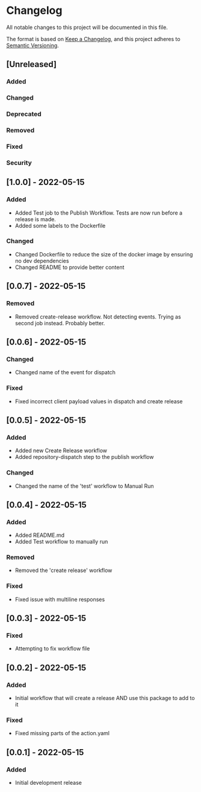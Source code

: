 # Changelog
All notable changes to this project will be documented in this file.

The format is based on [Keep a Changelog](https://keepachangelog.com/en/1.0.0/),
and this project adheres to [Semantic Versioning](https://semver.org/spec/v2.0.0.html).

## [Unreleased]
### Added
### Changed
### Deprecated
### Removed
### Fixed
### Security

## [1.0.0] - 2022-05-15
### Added
- Added Test job to the Publish Workflow. Tests are now run before a release is made.
- Added some labels to the Dockerfile
### Changed
- Changed Dockerfile to reduce the size of the docker image by ensuring no dev dependencies
- Changed README to provide better content

## [0.0.7] - 2022-05-15
### Removed
- Removed create-release workflow. Not detecting events. Trying as second job instead. Probably better.

## [0.0.6] - 2022-05-15
### Changed
- Changed name of the event for dispatch
### Fixed
- Fixed incorrect client payload values in dispatch and create release

## [0.0.5] - 2022-05-15
### Added
- Added new Create Release workflow
- Added repository-dispatch step to the publish workflow
### Changed
- Changed the name of the 'test' workflow to Manual Run

## [0.0.4] - 2022-05-15
### Added
- Added README.md
- Added Test workflow to manually run
### Removed
- Removed the 'create release' workflow
### Fixed
- Fixed issue with multiline responses

## [0.0.3] - 2022-05-15
### Fixed
- Attempting to fix workflow file

## [0.0.2] - 2022-05-15
### Added
- Initial workflow that will create a release AND use this package to add to it
### Fixed
- Fixed missing parts of the action.yaml

## [0.0.1] - 2022-05-15
### Added
- Initial development release
